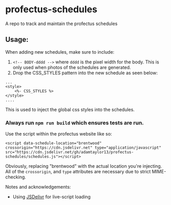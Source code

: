 # profectus-schedules
A repo to track and maintain the profectus schedules

## Usage:
When adding new schedules, make sure to include:
1. `<!-- BODY-dddd -->` where `dddd` is the pixel width for the body. This is only used when photos of the schedules are generated.
2. Drop the CSS_STYLES pattern into the new schedule as seen below:
```
... 
<style>
    <%- CSS_STYLES %>
</style>
....
```
This is used to inject the global css styles into the schedules.

### Always run `npm run build` which ensures tests are run.

Use the script within the profectus website like so:
```
<script data-schedule-location="brentwood" crossorigin="https://cdn.jsdelivr.net" type="application/javascript" src="https://cdn.jsdelivr.net/gh/adamtaylor13/profectus-schedules/schedules.js"></script>
```
Obviously, replacing "brentwood" with the actual location you're injecting.
All of the `crossorigin`, and `type` attributes are necessary due to strict MIME-checking.


Notes and acknowledgements:
- Using [JSDelivr](https://www.jsdelivr.com/features) for live-script loading